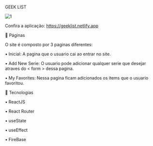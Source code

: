 GEEK LIST


![1](https://user-images.githubusercontent.com/48024333/188337546-b35ec8a4-82c3-47c8-b3db-990fbe4c183b.gif)



Confira a aplicação: https://geeklist.netlify.app

📁 Páginas

O site é composto por 3 paginas diferentes:

• Inicial: A pagina que o usuario cai ao entrar no site.

• Add New Serie: O usuario pode adicionar qualquer serie que desejar atraves do < form > dessa pagina.
  
• My Favorites: Nessa pagina ficam adicionados os items que o usuario favoritou.


🚀 Tecnologias

• ReactJS
  
• React Router
  
• useState
  
• useEffect
  
• FireBase
